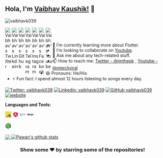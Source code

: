 
 ## Hola, I'm [Vaibhav Kaushik!](https://vaibhav-live-portfolio.herokuapp.com/) 👋
<p align="left"> <img src="https://komarev.com/ghpvc/?username=vaibhavk039&label=Views&color=blue&style=plastic" alt="vaibhavk039" /> </p>

<a href="https://twitter.com/Vaibhav40637876">
  <img align="left" alt="Vaibhav's Twitter" width="22px" src="https://cdn.jsdelivr.net/npm/simple-icons@v3/icons/twitter.svg" />
</a>
<a href="https://www.linkedin.com/in/vaibhav-kaushik-758433122/">
  <img align="left" alt="Vaibhav's Linkdein" width="22px" src="https://cdn.jsdelivr.net/npm/simple-icons@v3/icons/linkedin.svg" />
</a>
<a href="https://github.com/iampawan">
  <img align="left" alt="Vaibhav's Github" width="22px" src="https://cdn.jsdelivr.net/npm/simple-icons@v3/icons/github.svg" />
</a>
<a href="https://t.me/vaibhavk039">
  <img align="left" alt="Vaibhav's Telegram" width="22px" src="https://cdn.jsdelivr.net/npm/simple-icons@v3/icons/telegram.svg" />
</a>
<a href="https://instagram.com/vaibhavk039/">
  <img align="left" alt="Vaibhav's Instagram" width="22px" src="https://cdn.jsdelivr.net/npm/simple-icons@v3/icons/instagram.svg" />
</a>
<a href="https://www.facebook.com/vibhu.sharma.963871/">
  <img align="left" alt="Vaibhav's Facebook" width="22px" src="https://cdn.jsdelivr.net/npm/simple-icons@v3/icons/facebook.svg" />
</a>
<a href="https://www.youtube.com/channel/UC0C5gqyEGXUhtCrBBf1DLqw">
  <img align="left" alt="Vaibhav's Youtube" width="22px" src="https://cdn.jsdelivr.net/npm/simple-icons@v3/icons/youtube.svg" />
</a>

<br/>
<br/>



- 🌱 I’m currently learning more about Flutter.
- 👯 I’m looking to collaborate on [Youtube](https://www.youtube.com/channel/UC0C5gqyEGXUhtCrBBf1DLqw).
- 💬 Ask me about any tech-related stuff.
- 📫 How to reach me: [Twitter - @imthepk](https://twitter.com/Vaibhav40637876) , [Youtube - @mtechviral](https://www.youtube.com/channel/UC0C5gqyEGXUhtCrBBf1DLqw)
- 😄 Pronouns: He/His
- ⚡ Fun fact: I spend almost 12 hours listening to songs every day.

[![Twitter: vaibhavk039](https://img.shields.io/twitter/follow/vaibhav?style=social)](https://twitter.com/Vaibhav40637876)
[![Linkedin: vaibhavk039](https://img.shields.io/badge/-imthepk-blue?style=flat-square&logo=Linkedin&logoColor=white&link=https://www.linkedin.com/in/imthepk/)](https://www.linkedin.com/in/vaibhav-kaushik-758433122/)
[![GitHub vaibhavk039](https://img.shields.io/github/followers/iampawan?label=follow&style=social)](https://github.com/vaibhavk039)
[![website](https://img.shields.io/badge/PortfolioWebsite-pawan.live-2648ff?style=flat-square&logo=google-chrome)](https://vaibhav-live-portfolio.herokuapp.com/)


**Languages and Tools:**  


<code><img height="20" src="https://raw.githubusercontent.com/github/explore/80688e429a7d4ef2fca1e82350fe8e3517d3494d/topics/javascript/javascript.png"></code>
<code><img height="20" src="https://raw.githubusercontent.com/github/explore/80688e429a7d4ef2fca1e82350fe8e3517d3494d/topics/angular/angular.png"></code>
<code><img height="20" src="https://raw.githubusercontent.com/github/explore/80688e429a7d4ef2fca1e82350fe8e3517d3494d/topics/flask/flask.png"></code>
<code><img height="20" src="https://raw.githubusercontent.com/github/explore/80688e429a7d4ef2fca1e82350fe8e3517d3494d/topics/django/django.png"></code>


<code><img height="20" src="https://raw.githubusercontent.com/github/explore/80688e429a7d4ef2fca1e82350fe8e3517d3494d/topics/nodejs/nodejs.png"></code>    

<a href="https://github.com/vaibhavk039">
  <img align="center" src="https://github-readme-stats.vercel.app/api/top-langs/?username=vaibhavk039&theme=light&hide_langs_below=1" />
</a>
<a href="https://github.com/vaibhavk039">
 <img align="center" src="https://github-readme-stats.vercel.app/api?username=vaibhavk039&show_icons=true&theme=light&line_height=27" alt="Pawan's github stats"/>
</a>


<div align="center">

### Show some ❤️ by starring some of the repositories!

</div>
